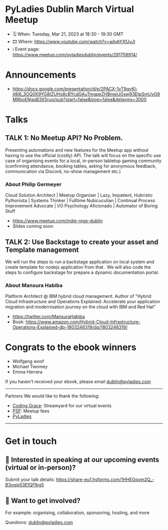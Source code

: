 # PyLadies Dublin March Virtual Meetup


* 🗓 When: Tuesday, Mar 21, 2023 at 18:30 - 19:30 GMT
* 🎞 Where: https://www.youtube.com/watch?v=advAYXfJvJI
* ℹ️ Event page: https://www.meetup.com/pyladiesdublin/events/291759914/

# Announcements
* https://docs.google.com/presentation/d/e/2PACX-1vT9qyKl-jt8i6_3OQ0X9YG8tZUHs8cBYcdGAuTmgpeZHBmeIJGsej93EtpSmUvG9MRboENgpB3X5ruo/pub?start=false&loop=false&delayms=3000

# Talks
## TALK 1: No Meetup API? No Problem.
Presenting automations and new features for the Meetup app without having to use the official (costly) API. The talk will focus on the specific use case of organising events for a local, in-person tabletop gaming community (confirming attendance, booking tables, asking for anonymous feedback, communication via Discord, no-show management etc.)

### About Philip Germeyer
Cloud Solution Architect | Meetup Organiser | Lazy, Impatient, Hubristic Pythonista | Systems Thinker | Fulltime Nubicuculian | Continual Process Improvement Advocate | I/O Psychology Aficionado | Automator of Boring Stuff

* https://www.meetup.com/indie-rpgs-dublin
* Slides coming soon

## TALK 2: Use Backstage to create your asset and Template management
We will run the steps to run a backstage application on local system and create template for nodejs application from that . We will also code the steps to configure backstage for prepare a dynamic documentation portal.

### About Mansura Habiba
Platform Architect @ IBM hybrid cloud management. Author of "Hybrid Cloud Infrastructure and Operations Explained: Accelerate your application migration and modernisation journey on the cloud with IBM and Red Hat"
* https://twitter.com/MansuraHabiba
* Book: https://www.amazon.com/Hybrid-Cloud-Infrastructure-Operations-Explained-dp-1803248319/dp/1803248319/

# Congrats to the ebook winners
* Wolfgang woof
* Michael Twomey
* Emma Herrera

If you haven't received your ebook, please email dublin@pyladies.com

---

 Partners
We would like to thank the following:

- [Coding Grace](https://codinggrace.com/): Streamyard for our virtual events
- [PSF](https://www.python.org/psf-landing/): Meetup fees
- [PyLadies](https://pyladies.com/)

---

# Get in touch
## 🎤 Interested in speaking at our upcoming events (virtual or in-person)?
Submit your talk details: https://share-eu1.hsforms.com/1HHEGqvm2Q_-B3vqjq53EfQf1bg5


## 💖 Want to get involved?
For example: organising, collaboration, sponsoring, hosting, and more

Questions: dublin@pyladies.com
